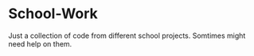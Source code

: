 # School-Work
Just a collection of code from different school projects. Somtimes might need help on them.

